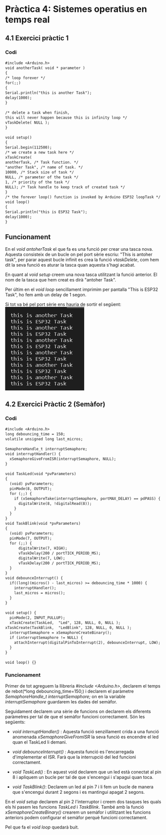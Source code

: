 # Pràctica 4: Sistemes operatius en temps real
## 4.1 Exercici pràctic 1
### **Codi**

~~~
#include <Arduino.h>
void anotherTask( void * parameter )
{
/* loop forever */
for(;;)
{
Serial.println("this is another Task");
delay(1000);
}

/* delete a task when finish,
this will never happen because this is infinity loop */
vTaskDelete( NULL );
}

void setup()
{
Serial.begin(112500);
/* we create a new task here */
xTaskCreate(
anotherTask, /* Task function. */
"another Task", /* name of task. */
10000, /* Stack size of task */
NULL, /* parameter of the task */
1, /* priority of the task */
NULL); /* Task handle to keep track of created task */
}
/* the forever loop() function is invoked by Arduino ESP32 loopTask */
void loop()
{
Serial.println("this is ESP32 Task");
delay(1000);
}
~~~

## **Funcionament**

En el *void antoherTask* el que fa es una funció per crear una tasca nova. Aquesta consisteix de un bucle on pel port sèrie escriu: "This is antoher task", per parar aquest bucle infinit es crea la funció *vtaskDelete*, com hem dit la seva funció es aturar la tasca quan aquesta s'hagi acabat.

En quant al *void setup* creem una nova tasca utilitzant la funció anterior. El nom de la tasca que hem creat es dirà "antoher Task".

Per últim en el *void loop* sencillament imprimim per pantalla "This is ESP32 Task", ho fem amb un delay de 1 segon.

Si tot va bé pel port sèrie ens hauria de sortir el següent:
![](P4.png)



## 4.2 Exercici Pràctic 2 (Semàfor)
### **Codi**
~~~
#include <Arduino.h>
long debouncing_time = 150; 
volatile unsigned long last_micros;
 
SemaphoreHandle_t interruptSemaphore;
void interruptHandler() {
  xSemaphoreGiveFromISR(interruptSemaphore, NULL);
}
 
void TaskLed(void *pvParameters)
{
  (void) pvParameters;
  pinMode(8, OUTPUT);
  for (;;) {
    if (xSemaphoreTake(interruptSemaphore, portMAX_DELAY) == pdPASS) {
      digitalWrite(8, !digitalRead(8));
    }
  }
}
void TaskBlink(void *pvParameters)
{
  (void) pvParameters;
  pinMode(7, OUTPUT);
  for (;;) {
      digitalWrite(7, HIGH);
      vTaskDelay(200 / portTICK_PERIOD_MS);
      digitalWrite(7, LOW);
      vTaskDelay(200 / portTICK_PERIOD_MS);
  }
}
void debounceInterrupt() {
  if((long)(micros() - last_micros) >= debouncing_time * 1000) {
    interruptHandler();
    last_micros = micros();
  }
}
 
void setup() {
  pinMode(2, INPUT_PULLUP);
  xTaskCreate(TaskLed,  "Led", 128, NULL, 0, NULL );
xTaskCreate(TaskBlink,  "LedBlink", 128, NULL, 0, NULL );
  interruptSemaphore = xSemaphoreCreateBinary();
  if (interruptSemaphore != NULL) {
    attachInterrupt(digitalPinToInterrupt(2), debounceInterrupt, LOW);
  }
}
 
void loop() {}
~~~

### **Funcionament**
Primer de tot agreguem la llibreria *#include <Arduino.h>*, declarem el temps de rebot(*long debouncing_time=150;) i declarem el paràmetre *SemaphoreHandle_t interruptSemaphore;* on en la variable *interruptSemaphore* guardarem les dades del semàfor. 

Seguidament declarem una sèrie de funcions on declarem els diferents paràmetres per tal de que el semàfor funcioni correctament. Són les següents:
- *void interruptHandler()* : Aquesta funció senzillament crida a una funció anomenada *xSemaphoreGiveFromISR* la seva funció es encendre el led quan el TaskLed li demani.

- *void debounceInterrupt()* : Aquesta funció es l'encarregada d'implementar el ISR. Farà que la interrupció del led funcioni correctament.

- *void TaskLed()* : En aquest void declarem que un led està conectat al pin 8 i apliquem un bucle per tal de que s'encengui i s'apagui quan toca. 

- *void TaskBlink()*: Declarem un led al pin 7 i li fem un bucle de manera que s'encengui durant 2 segons i es mantingui apagat 2 segons.

En el *void setup* declarem al pin 2 l'interruptor i creem dos tasques les quals els hi pasem les funcions *TaskLed* i *TaskBlink*. També amb la funció *xSemaphoreCreateBinary()* crearem un semàfor i utilitzant les funcions anteriors podem configurar el semàfor perquè funcioni correctament.

Pel que fa el *void loop* quedarà buit.





